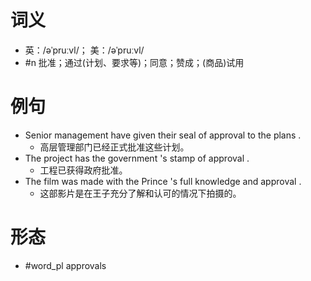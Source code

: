 # 词义
- 英：/əˈpruːvl/； 美：/əˈpruːvl/
- #n 批准；通过(计划、要求等)；同意；赞成；(商品)试用
# 例句
- Senior management have given their seal of approval to the plans .
	- 高层管理部门已经正式批准这些计划。
- The project has the government 's stamp of approval .
	- 工程已获得政府批准。
- The film was made with the Prince 's full knowledge and approval .
	- 这部影片是在王子充分了解和认可的情况下拍摄的。
# 形态
- #word_pl approvals
